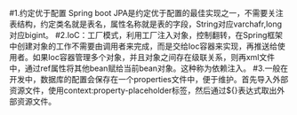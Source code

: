 #1.约定优于配置
Spring boot JPA是约定优于配置的最佳实现之一，不需要关注表结构，约定类名就是表名，属性名称就是表的字段，String对应varchafr,long对应bigint。
#2.IoC：工厂模式，利用工厂注入对象，控制翻转，在Spring框架中创建对象的工作不需要由调用者来完成，而是交给Ioc容器来实现，再推送给使用者。如果Ioc容器管理多个对象，并且对象之间存在级联关系，则再xml文件中，通过ref属性将其他bean赋给当前bean对象。这种称为依赖注入。
#3.一般在开发中，数据库的配置会保存在一个properties文件中，便于维护。首先导入外部资源文件，使用context:property-placeholder标签，然后通过${}表达式取出外部资源文件。